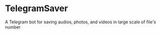 # TelegramSaver
A Telegram bot for saving audios, photos, and videos in large scale of file's number